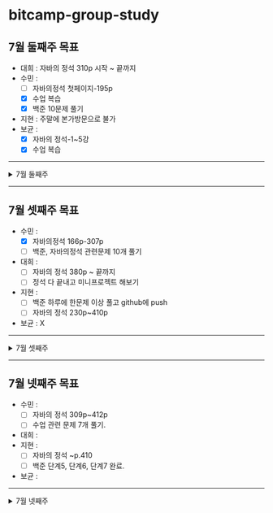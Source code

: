 # bitcamp-group-study
## 7월 둘째주 목표
- 대희 : 자바의 정석 310p 시작 ~ 끝까지
- 수민 : 
   - [ ] 자바의정석 첫페이지-195p 
   - [x] 수업 복습 
   - [x] 백준 10문제 풀기 
- 지현 : 주말에 본가방문으로 불가
- 보균 : 
   - [x] 자바의 정석-1~5강
   - [x] 수업 복습 
 ---
<details>
<summary>7월 둘째주</summary>
<div markdown="1">

### 7월 10일 (토)
- 수민 : 수업 복습, 자바의 정석 48P - 90P, 백준 2741,2739,2438번
- 지현 : X
- 보균 : 
   - [x] 자바의 정석-6~18강
   - [x] 백준 문제 풀기 
- 대희 : 자바의 정석 320p 까지 읽음
---
### 7월 11일 (일)
- 수민 : 자바의 정석 166P 까지 읽음
- 지현 : X
- 보균 : X
- 대희 : 자바의 정석 350p 까지 읽음
   
</div>
</details>

---
## 7월 셋째주 목표
- 수민 : 
   - [x] 자바의정석 166p-307p
   - [ ] 백준, 자바의정석 관련문제 10개 풀기
- 대희 : 
   - [ ] 자바의 정석 380p ~ 끝까지
   - [ ] 정석 다 끝내고 미니프로젝트 해보기
- 지현 :
   - [ ] 백준 하루에 한문제 이상 풀고 github에 push
   - [ ] 자바의 정석 230p~410p
- 보균 : X
---
<details>
<summary>7월 셋째주</summary>
<div markdown="1">

### 7월 12일 (월)
- 수민: 자바의 정석 166p~178p 
- 지현: X
- 보균: X
- 대희: 자바의 정석 380p 까지 읽음
---
### 7월 13일 (화)
- 수민: X
- 지현: X
- 보균:
   - [x] [강의] (Static, prompt)App01~11 복습//eomcs-java-project-app-03-b
   - [x] [인강] 자바의 정석 19~24강
   - [x] [백준] 2557 > 1000 > 10869 > 2588 (입출력과 사칙연산)
- 대희: 자바의 정석 430p까지 읽음
---
### 7월 14일 (수)
- 수민: 자바의 정석 179p~220p
- 지현: X
- 보균: 
   - [ ] [강의] java-basic > ex07 > *
   - [ ] [인강] 자바의 정석 58~60강 (메서드)
   - [ ] [백준] 1330 > 9498 > 14681 (입출력과 사칙연산)
- 대희: 자바의 정석 450p 까지 읽음
---
### 7월 15일 (목)
- 수민: 자바의 정석 221p~260p
- 지현: X
- 보균: 
- 대희:
---
### 7월 16일 (금)
- 수민: 수업복습 
- 지현: 백준 10952, 1110 (단계4 : while문)
- 보균: 
- 대희:
---
### 7월 17일 (토)
- 수민: 자바의 정석 261p~290p
- 지현: 
   - [x] 자바의 정석 p.230~279
   - [x] App-03-b 에서 App-04-a, b, c 수행
   - [x] Algorithm 퀴즈 복습(1~4)
- 보균: 
- 대희:
---
### 7월 18일 (일)
- 수민: 자바의 정석 291p~308p, 백준 3052
- 지현: X
- 보균: 
- 대희:
</div>
</details>

---
## 7월 넷째주 목표
- 수민 : 
   - [ ] 자바의 정석 309p~412p  
   - [ ] 수업 관련 문제 7개 풀기.
- 대희 : 
- 지현 :
   - [ ] 자바의 정석 ~p.410
   - [ ] 백준 단계5, 단계6, 단계7 완료.
- 보균 : 
---
<details>
<summary>7월 넷째주</summary>
<div markdown="1">

### 7월 19일 (월)
- 수민: 수업 05-b까지 복습, 자바의 정석 309p~326p  
- 지현: 
   - [x] 자바의 정석 p.280~308
   - [x] 백준 3052, 2562 (단계5 : 1차원배열)
- 보균: 
- 대희: 
---
### 7월 20일 (화)
- 수민: 수업 복습, 자바의 정석 327p~343p
- 지현: 
   - [x] 백준 10818, 8958 (단계5 : 1차원배열)
- 보균: 
- 대희: 
---
### 7월 21일 (수)
- 수민: 수업 복습, 백준 10818 
- 지현: X
- 보균: 
- 대희: 
---
### 7월 22일 (목)
- 수민:  
- 지현: X
- 보균: 
- 대희: 
---
### 7월 23일 (금)
- 수민:  
- 지현: 
   - [ ] 백준 15596, 4673 (단계6 : 함수)
- 보균: 
- 대희: 
---
### 7월 24일 (토)
- 수민:  
- 지현: 
   - [ ] 자바의 정석 ~p.410 (되는데까지)
   - [ ] 유튜브 69 ~ 95 (되는데까지)
- 보균: 
- 대희: 
---
### 7월 25일 (일)
- 수민:  
- 지현: 
- 보균: 
- 대희: 
</div>
</details>
